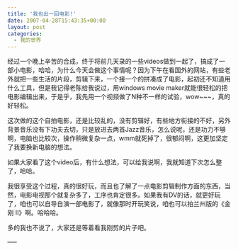 ```yaml
---
title: '我也出一回电影!'
date: 2007-04-28T15:43:35+00:00
layout: post
categories:
  - 我的世界
---
```


经过一个晚上辛苦的合成，终于将前几天录的一些videos做到一起了，搞成了一部小电影，哈哈，为什么今天会做这个事情呢？因为下午在看国外的网站，有些老外就把一些生活的片段，剪辑下来，一个接一个的拼凑成了电影，起初还不知道用什么工具，但是我记得老陈给我说过，用windows movie maker就能很轻松的把电影编辑出来，于是乎，我先用一个视频做了N种不一样的试验，wow~~~，真的好轻松。

这次做的这个自拍电影，还是比较乱的，没有剪辑好，有些地方衔接的不好，另外背景音乐没有下功夫去切，只是放进去两首Jazz音乐，怎么说呢，还是功力不够啊，电脑也比较次，操作稍微复杂一点，wmm就死掉了，很郁闷啊，这更加坚定了我要换新电脑的想法。
<!--more-->
如果大家看了这个video后，有什么想法，可以给我说啊，我就知道下次怎么整了，哈哈。

我很享受这个过程，真的很好玩，而且也了解了一点电影剪辑制作方面的东西，当然，电影电视那个就复杂多了，工序也肯定很多。如果我有DV的话，就更好玩了，咱也可以自导自演一部电影了，就像那时开玩笑说，咱也可以拍兰州版的《金刚 II》啊。哈哈哈。

多的我也不说了，大家还是等着看我刚剪的片子吧。

—–